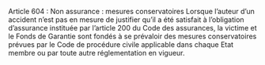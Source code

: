 Article 604 : Non assurance : mesures conservatoires
Lorsque l’auteur d’un accident n’est pas en mesure de justifier qu’il a été satisfait à l’obligation d’assurance instituée par l’article 200 du Code des assurances, la victime et le Fonds de Garantie sont fondés à se prévaloir des mesures conservatoires prévues par le Code de procédure civile applicable dans chaque Etat membre ou par toute autre réglementation en vigueur.